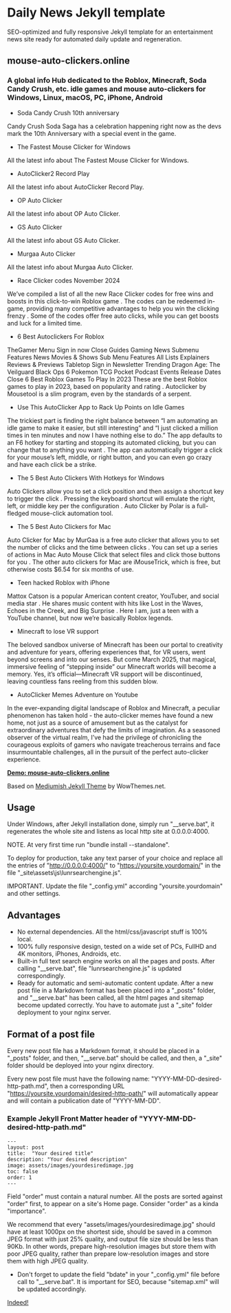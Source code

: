 # Daily News Jekyll template

SEO-optimized and fully responsive Jekyll template for an entertainment news site ready for automated daily update and regeneration.

## mouse-auto-clickers.online

### A global info Hub dedicated to the Roblox, Minecraft, Soda Candy Crush, etc. idle games and mouse auto-clickers for Windows, Linux, macOS, PC, iPhone, Android

* Soda Candy Crush 10th anniversary

Candy Crush Soda Saga has a celebration happening right now as the devs mark the 10th Anniversary with a special event in the game.

* The Fastest Mouse Clicker for Windows

All the latest info about The Fastest Mouse Clicker for Windows.

* AutoClicker2 Record Play

All the latest info about AutoClicker Record Play.

* OP Auto Clicker

All the latest info about OP Auto Clicker.

* GS Auto Clicker

All the latest info about GS Auto Clicker.

* Murgaa Auto Clicker

All the latest info about Murgaa Auto Clicker.

* Race Clicker codes November 2024

We’ve compiled a list of all the new Race Clicker codes for free wins and boosts in this click-to-win Roblox game . The codes can be redeemed in-game, providing many competitive advantages to help you win the clicking frenzy . Some of the codes offer free auto clicks, while you can get boosts and luck for a limited time.

* 6 Best Autoclickers For Roblox

TheGamer Menu Sign in now Close Guides Gaming News Submenu Features News Movies & Shows Sub Menu Features All Lists Explainers Reviews & Previews Tabletop Sign in Newsletter Trending Dragon Age: The Veilguard Black Ops 6 Pokemon TCG Pocket Podcast Events Release Dates Close 6 Best Roblox Games To Play In 2023 These are the best Roblox games to play in 2023, based on popularity and rating . Autoclicker by Mousetool is a slim program, even by the standards of a serpent.

* Use This AutoClicker App to Rack Up Points on Idle Games

The trickiest part is finding the right balance between “I am automating an idle game to make it easier, but still interesting” and “I just clicked a million times in ten minutes and now I have nothing else to do.” The app defaults to an F6 hotkey for starting and stopping its automated clicking, but you can change that to anything you want . The app can automatically trigger a click for your mouse’s left, middle, or right button, and you can even go crazy and have each click be a strike.

* The 5 Best Auto Clickers With Hotkeys for Windows

Auto Clickers allow you to set a click position and then assign a shortcut key to trigger the click . Pressing the keyboard shortcut will emulate the right, left, or middle key per the configuration . Auto Clicker by Polar is a full-fledged mouse-click automation tool.

* The 5 Best Auto Clickers for Mac

Auto Clicker for Mac by MurGaa is a free auto clicker that allows you to set the number of clicks and the time between clicks . You can set up a series of actions in Mac Auto Mouse Click that select files and click those buttons for you . The other auto clickers for Mac are iMouseTrick, which is free, but otherwise costs $6.54 for six months of use.

* Teen hacked Roblox with iPhone

Mattox Catson is a popular American content creator, YouTuber, and social media star . He shares music content with hits like Lost in the Waves, Echoes in the Creek, and Big Surprise . Here I am, just a teen with a YouTube channel, but now we’re basically Roblox legends.

* Minecraft to lose VR support

The beloved sandbox universe of Minecraft has been our portal to creativity and adventure for years, offering experiences that, for VR users, went beyond screens and into our senses. But come March 2025, that magical, immersive feeling of “stepping inside” our Minecraft worlds will become a memory. Yes, it’s official—Minecraft VR support will be discontinued, leaving countless fans reeling from this sudden blow.

* AutoClicker Memes Adventure on Youtube

In the ever-expanding digital landscape of Roblox and Minecraft, a peculiar phenomenon has taken hold - the auto-clicker memes have found a new home, not just as a source of amusement but as the catalyst for extraordinary adventures that defy the limits of imagination. As a seasoned observer of the virtual realm, I’ve had the privilege of chronicling the courageous exploits of gamers who navigate treacherous terrains and face insurmountable challenges, all in the pursuit of the perfect auto-clicker experience.

**[Demo: mouse-auto-clickers.online](https://mouse-auto-clickers.online/)**

Based on [Mediumish Jekyll Theme](https://www.wowthemes.net/mediumish-free-jekyll-template/) by WowThemes.net.

## Usage

Under Windows, after Jekyll installation done, simply run "\_\_serve.bat", it regenerates the whole site and listens as local http site at 0.0.0.0:4000.

NOTE. At very first time run "bundle install --standalone".

To deploy for production, take any text parser of your choice and replace all the entries of "http://0.0.0.0:4000/" to "https://yoursite.yourdomain/" in the file "_site\\assets\\js\\lunrsearchengine.js".

IMPORTANT. Update the file "_config.yml" according "yoursite.yourdomain" and other settings.

## Advantages

* No external dependencies. All the html/css/javascript stuff is 100% local.
* 100% fully responsive design, tested on a wide set of PCs, FullHD and 4K monitors, iPhones, Androids, etc.
* Built-in full text search engine works on all the pages and posts. After calling "\_\_serve.bat", file "lunrsearchengine.js" is updated correspondingly.
* Ready for automatic and semi-automatic content update. After a new post file in a Markdown format has been placed into a "_posts" folder, and "\_\_serve.bat" has been called, all the html pages and sitemap become updated correctly. You have to automate just a "_site" folder deployment to your nginx server.

## Format of a post file

Every new post file has a Markdown format, it should be placed in a "_posts" folder, and then, "\_\_serve.bat" should be called, and then, a "_site" folder should be deployed into your nginx directory.

Every new post file must have the following name: "YYYY-MM-DD-desired-http-path.md", then a corresponding URL "https://yoursite.yourdomain/desired-http-path/" will automatically appear
and will contain a publication date of "YYYY-MM-DD".

### Example Jekyll Front Matter header of "YYYY-MM-DD-desired-http-path.md"

```
---
layout: post
title:  "Your desired title"
description: "Your desired description"
image: assets/images/yourdesiredimage.jpg
toc: false
order: 1
---
````

Field "order" must contain a natural number. All the posts are sorted against "order" first, to appear on a site's Home page. Consider "order" as a kinda "importance".

We recommend that every "assets/images/yourdesiredimage.jpg" should have at least 1000px on the shortest side, should be saved in a common JPEG format with just 25% quality, and output file size should be less than 90Kb.
In other words, prepare high-resolution images but store them with poor JPEG quality, rather than prepare low-resolution images and store them with high JPEG quality.

* Don't forget to update the field "bdate" in your "_config.yml" file before call to "\_\_serve.bat". It is important for SEO, because "sitemap.xml" will be updated accordingly.

[Indeed!](https://profile.indeed.com/p/floridah-p5b9vzh)
